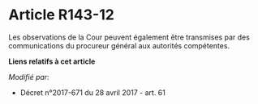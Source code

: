 # Article R143-12

Les  observations de la Cour peuvent également être transmises par des communications du procureur général aux autorités
compétentes.

**Liens relatifs à cet article**

_Modifié par_:

  - Décret n°2017-671 du 28 avril 2017 - art. 61
